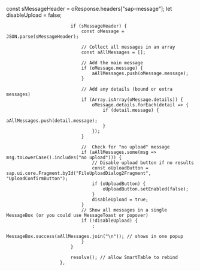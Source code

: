const sMessageHeader = oResponse.headers["sap-message"];
                            let disableUpload = false;

                            if (sMessageHeader) {
                                const oMessage = JSON.parse(sMessageHeader);

                                // Collect all messages in an array
                                const aAllMessages = [];

                                // Add the main message
                                if (oMessage.message) {
                                    aAllMessages.push(oMessage.message);
                                }

                                // Add any details (bound or extra messages)
                                if (Array.isArray(oMessage.details)) {
                                    oMessage.details.forEach(detail => {
                                        if (detail.message) {
                                            aAllMessages.push(detail.message);
                                        }
                                    });
                                }

                                //  Check for "no upload" message
                                if (aAllMessages.some(msg => msg.toLowerCase().includes("no upload"))) {
                                    // Disable upload button if no results
                                    const oUploadButton = sap.ui.core.Fragment.byId("FileUploadDialog2Fragment", "UploadConfirmButton");
                                    if (oUploadButton) {
                                        oUploadButton.setEnabled(false);
                                    }
                                    disableUpload = true;
                                }
                                // Show all messages in a single MessageBox (or you could use MessageToast or popover)
                                if (!disableUpload) {
                                    ;
                                    MessageBox.success(aAllMessages.join("\n")); // shows in one popup
                                }
                            }

                            resolve(); // allow SmartTable to rebind
                        },
